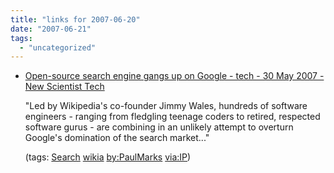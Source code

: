 ```yaml
---
title: "links for 2007-06-20"
date: "2007-06-21"
tags: 
  - "uncategorized"
---
```


- [Open-source search engine gangs up on Google - tech - 30 May 2007 - New Scientist Tech](http://www.newscientisttech.com/article.ns?id=mg19426066.500&print=true)
    
    "Led by Wikipedia's co-founder Jimmy Wales, hundreds of software engineers - ranging from fledgling teenage coders to retired, respected software gurus - are combining in an unlikely attempt to overturn Google's domination of the search market..."
    
    (tags: [Search](http://del.icio.us/heinzwittenbrink/Search) [wikia](http://del.icio.us/heinzwittenbrink/wikia) [by:PaulMarks](http://del.icio.us/heinzwittenbrink/by:PaulMarks) [via:IP](http://del.icio.us/heinzwittenbrink/via:IP))
